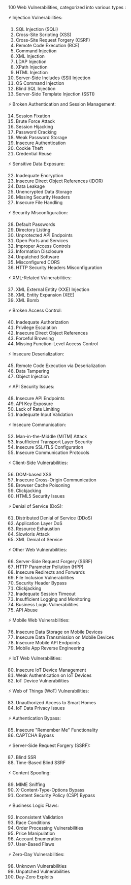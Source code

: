 100 Web Vulnerabilities, categorized into various types :
 

⚡️ Injection Vulnerabilities:

1. SQL Injection (SQLi)
2. Cross-Site Scripting (XSS)
3. Cross-Site Request Forgery (CSRF)
4. Remote Code Execution (RCE)
5. Command Injection
6. XML Injection
7. LDAP Injection
8. XPath Injection
9. HTML Injection
10. Server-Side Includes (SSI) Injection
11. OS Command Injection
12. Blind SQL Injection
13. Server-Side Template Injection (SSTI)

⚡️ Broken Authentication and Session Management:

14. Session Fixation
15. Brute Force Attack
16. Session Hijacking
17. Password Cracking
18. Weak Password Storage
19. Insecure Authentication
20. Cookie Theft
21. Credential Reuse

⚡️ Sensitive Data Exposure:

22. Inadequate Encryption
23. Insecure Direct Object References (IDOR)
24. Data Leakage
25. Unencrypted Data Storage
26. Missing Security Headers
27. Insecure File Handling

⚡️ Security Misconfiguration:

28. Default Passwords
29. Directory Listing
30. Unprotected API Endpoints
31. Open Ports and Services
32. Improper Access Controls
33. Information Disclosure
34. Unpatched Software
35. Misconfigured CORS
36. HTTP Security Headers Misconfiguration

⚡️ XML-Related Vulnerabilities:

37. XML External Entity (XXE) Injection
38. XML Entity Expansion (XEE)
39. XML Bomb

⚡️ Broken Access Control:

40. Inadequate Authorization
41. Privilege Escalation
42. Insecure Direct Object References
43. Forceful Browsing
44. Missing Function-Level Access Control

⚡️ Insecure Deserialization:

45. Remote Code Execution via Deserialization
46. Data Tampering
47. Object Injection

⚡️ API Security Issues:

48. Insecure API Endpoints
49. API Key Exposure
50. Lack of Rate Limiting
51. Inadequate Input Validation

⚡️ Insecure Communication:

52. Man-in-the-Middle (MITM) Attack
53. Insufficient Transport Layer Security
54. Insecure SSL/TLS Configuration
55. Insecure Communication Protocols

⚡️ Client-Side Vulnerabilities:

56. DOM-based XSS
57. Insecure Cross-Origin Communication
58. Browser Cache Poisoning
59. Clickjacking
60. HTML5 Security Issues

⚡️ Denial of Service (DoS):

61. Distributed Denial of Service (DDoS)
62. Application Layer DoS
63. Resource Exhaustion
64. Slowloris Attack
65. XML Denial of Service

⚡️ Other Web Vulnerabilities:

66. Server-Side Request Forgery (SSRF)
67. HTTP Parameter Pollution (HPP)
68. Insecure Redirects and Forwards
69. File Inclusion Vulnerabilities
70. Security Header Bypass
71. Clickjacking
72. Inadequate Session Timeout
73. Insufficient Logging and Monitoring
74. Business Logic Vulnerabilities
75. API Abuse

⚡️ Mobile Web Vulnerabilities:

76. Insecure Data Storage on Mobile Devices
77. Insecure Data Transmission on Mobile Devices
78. Insecure Mobile API Endpoints
79. Mobile App Reverse Engineering

⚡️ IoT Web Vulnerabilities:

80. Insecure IoT Device Management
81. Weak Authentication on IoT Devices
82. IoT Device Vulnerabilities

⚡️ Web of Things (WoT) Vulnerabilities:

83. Unauthorized Access to Smart Homes
84. IoT Data Privacy Issues

⚡️ Authentication Bypass:

85. Insecure "Remember Me" Functionality
86. CAPTCHA Bypass

⚡️ Server-Side Request Forgery (SSRF):

87. Blind SSR
88. Time-Based Blind SSRF

⚡️ Content Spoofing:

89. MIME Sniffing
90. X-Content-Type-Options Bypass
91. Content Security Policy (CSP) Bypass

⚡️ Business Logic Flaws:

92. Inconsistent Validation
93. Race Conditions
94. Order Processing Vulnerabilities
95. Price Manipulation
96. Account Enumeration
97. User-Based Flaws

⚡️ Zero-Day Vulnerabilities:

98. Unknown Vulnerabilities
99. Unpatched Vulnerabilities
100. Day-Zero Exploits